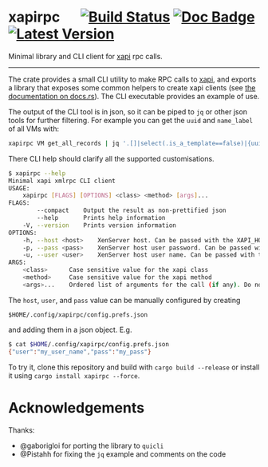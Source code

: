 # xapirpc &emsp; [![Build Status]][travis] [![Doc Badge]][docs] [![Latest Version]][crates.io]

[Build Status]: https://api.travis-ci.org/mseri/xapirpc-rs.svg?branch=master
[travis]: https://travis-ci.org/mseri/xapirpc-rs
[Latest Version]: https://img.shields.io/crates/v/xapirpc.svg
[crates.io]: https://crates.io/crates/xapirpc
[Doc Badge]: https://docs.rs/xapirpc/badge.svg
[docs]: https://docs.rs/xapirpc/
Minimal library and CLI client for [xapi](https://github.com/xapi-project/xen-api) rpc calls.

---

The crate provides a small CLI utility to make RPC calls to
[xapi](https://github.com/xapi-project/xen-api), and
exports a library that exposes some common helpers to create xapi clients
(see [the documentation on docs.rs](https://docs.rs/xapirpc/)). The
CLI executable provides an example of use.

The  output of the CLI tool is in json, so it can be piped to `jq` or
other json tools for further filtering.  For example you can get the
`uuid` and `name_label` of all VMs with:

```bash
xapirpc VM get_all_records | jq '.[]|select(.is_a_template==false)|{uuid, name_label}'
```

There CLI help should clarify all the supported customisations.

```bash
$ xapirpc --help
Minimal xapi xmlrpc CLI client
USAGE:
    xapirpc [FLAGS] [OPTIONS] <class> <method> [args]...
FLAGS:
        --compact    Output the result as non-prettified json
        --help       Prints help information
    -V, --version    Prints version information
OPTIONS:
    -h, --host <host>    XenServer host. Can be passed with the XAPI_HOST env variable.
    -p, --pass <pass>    XenServer host user password. Can be passed with the XAPI_PASSWORD env variable.
    -u, --user <user>    XenServer host user name. Can be passed with the XAPI_USER env variable.
ARGS:
    <class>      Case sensitive value for the xapi class
    <method>     Case sensitive value for the xapi method
    <args>...    Ordered list of arguments for the call (if any). Do not pass a session.
```

The `host`, `user`, and `pass` value can be manually configured by creating
```
$HOME/.config/xapirpc/config.prefs.json
```
and adding them in a json object. E.g.
```bash
$ cat $HOME/.config/xapirpc/config.prefs.json
{"user":"my_user_name","pass":"my_pass"}
```

To try it, clone this repository and build with `cargo build --release` or install it using `cargo install xapirpc --force`.

# Acknowledgements

Thanks:

- @gaborigloi for porting the library to `quicli`
- @Pistahh for fixing the `jq` example and comments on the code

